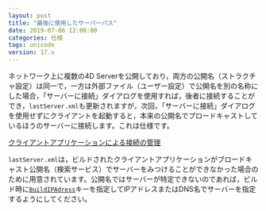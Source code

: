 ```yaml
---
layout: post
title: "最後に使用したサーバーパス"
date: 2019-07-06 12:00:00
categories: 仕様
tags: unicode 
version: 17.x
---
```


ネットワーク上に複数の4D Serverを公開しており，両方の公開名（ストラクチャ設定）は同一で，一方は外部ファイル（ユーザー設定）で公開名を別の名称にした場合，「サーバーに接続」ダイアログを使用すれば，後者に接続することができ，``lastServer.xml``も更新されますが，次回，「サーバーに接続」ダイアログを使用せずにクライアントを起動すると，本来の公開名でプロードキャストしているほうのサーバーに接続します。これは仕様です。

<i class="fa fa-external-link" aria-hidden="true"></i> [クライアントアプリケーションによる接続の管理](https://doc.4d.com/4Dv17/4D/17.2/Management-of-connections-by-client-applications.300-4402979.ja.html)

``lastServer.xml``は，ビルドされたクライアントアプリケーションがブロードキャスト公開名（検索サービス）でサーバーをみつけることができなかった場合のために用意されています。公開名ではサーバーが特定できないのであれば，ビルド時に[``BuildIPAdress``](https://doc.4d.com/4Dv17/4D/17/IPAddress.300-3787889.ja.html)キーを指定してIPアドレスまたはDNS名でサーバーを指定するようにしてください。
